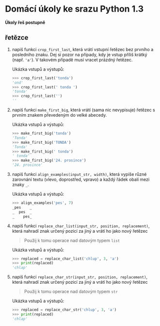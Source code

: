 # Domácí úkoly ke srazu Python 1.3

**Úkoly řeš postupně**

## řetězce
1. napiš funkci `crop_first_last`, která vrátí vstupní řetězec bez prvního a posledního znaku.
Dej si pozor na případy, kdy je vstup příliš krátký (např. `'a'`). V takovém případě musí vracet prázdný řetězec.

   Ukázka vstupů a výstupů:
   ```python
   >>> crop_first_last('tonda')
   'ond'
   >>> crop_first_last(' tonda ')
   'tonda'
   >>> crop_first_last('')
   ''
   ```

1. napiš funkci `make_first_big`, která vrátí (sama nic nevypisuje) řetězec s prvním znakem převedeným do velké abecedy.

   Ukázka vstupů a výstupů:
   ```python
   >>> make_first_big('tonda')
   'Tonda'
   >>> make_first_big('TONDA')
   'Tonda'
   >>> make_first_big(' tonda')
   ' tonda'
   >>> make_first_big('24. prosince')
   '24. prosince'
   ```

1. napiš funkci `align_examples(input_str, width)`, která vypíše různé zarovnání textu (vlevo, doprostřed, vpravo) a každý řádek obalí mezi znaky `_`.
   
   Ukázka vstupů a výstupů:
   ```python
   >>> align_examples('pes', 7)
   _pes    _
   _  pes  _
   _    pes_
   ```

1. napiš funkci `replace_char_list(input_str, position, replacement)`, která nahradí znak určený pozicí za jiný a vrátí ho jako nový řetězec
   
   > Použij k tomu operace nad datovým typem `list`
   
   Ukázka vstupů a výstupů:
   ```python
   >>> replaced = replace_char_list('chlup', 3, 'a')
   >>> print(replaced)
   'chlap'
   ```

1. napiš funkci `replace_char_str(input_str, position, replacement)`, která nahradí znak určený pozicí za jiný a vrátí ho jako nový řetězec
   
   > Použij k tomu operace nad datovým typem `str`
   
   Ukázka vstupů a výstupů:
   ```python
   >>> replaced = replace_char_str('chlup', 3, 'a')
   >>> print(replaced)
   'chlap'
   ```
